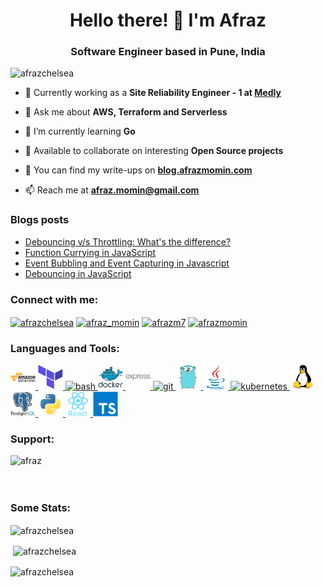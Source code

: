 <h1 align="center">Hello there! 👋 I'm Afraz</h1>
<h3 align="center">Software Engineer based in Pune, India</h3>

<p align="left"> <img src="https://komarev.com/ghpvc/?username=afrazchelsea&label=Profile%20views&color=0e75b6&style=flat" alt="afrazchelsea" /> </p>

- 🔭 Currently working as a **Site Reliability Engineer - 1 at [Medly](https://medly.com/en-us)**

- 💬 Ask me about **AWS, Terraform and Serverless**

- 🌱 I’m currently learning **Go**

- 🤝 Available to collaborate on interesting **Open Source projects**

- 📝 You can find my write-ups on **[blog.afrazmomin.com](https://blog.afrazmomin.com)**

- 📫 Reach me at **afraz.momin@gmail.com**

### Blogs posts

<!-- BLOG-POST-LIST:START -->

- [Debouncing v/s Throttling: What&#39;s the difference?](https://dev.to/afrazchelsea/debouncing-v-s-throttling-what-s-the-difference-4k95)
- [Function Currying in JavaScript](https://dev.to/afrazchelsea/function-currying-in-javascript-3h3g)
- [Event Bubbling and Event Capturing in Javascript](https://dev.to/afrazchelsea/event-bubbling-and-event-capturing-in-javascript-3og8)
- [Debouncing in JavaScript](https://dev.to/afrazchelsea/debouncing-in-javascript-36n8)
<!-- BLOG-POST-LIST:END -->

<h3 align="left">Connect with me:</h3>
<p align="left">
<a href="https://dev.to/afrazchelsea" target="blank"><img align="center" src="https://raw.githubusercontent.com/rahuldkjain/github-profile-readme-generator/master/src/images/icons/Social/devto.svg" alt="afrazchelsea" height="30" width="40" /></a>
<a href="https://twitter.com/afraz_momin" target="blank"><img align="center" src="https://raw.githubusercontent.com/rahuldkjain/github-profile-readme-generator/master/src/images/icons/Social/twitter.svg" alt="afraz_momin" height="30" width="40" /></a>
<a href="https://linkedin.com/in/afrazm7" target="blank"><img align="center" src="https://raw.githubusercontent.com/rahuldkjain/github-profile-readme-generator/master/src/images/icons/Social/linked-in-alt.svg" alt="afrazm7" height="30" width="40" /></a>
<a href="https://hashnode.com/afrazmomin" target="blank"><img align="center" src="https://raw.githubusercontent.com/rahuldkjain/github-profile-readme-generator/master/src/images/icons/Social/hashnode.svg" alt="afrazmomin" height="30" width="40" /></a>
</p>

<h3 align="left">Languages and Tools:</h3>
<p align="left"> 
<a href="https://aws.amazon.com" target="_blank" rel="noreferrer"> <img src="https://raw.githubusercontent.com/devicons/devicon/master/icons/amazonwebservices/amazonwebservices-original-wordmark.svg" alt="aws" width="40" height="40"/> </a>
<a href="https://terraform.io" target="_blank" rel="noreferrer"> <img src="./assets/terraform-icon.svg" alt="terraform" width="40" height="40"/> </a>
 <a href="https://www.gnu.org/software/bash/" target="_blank" rel="noreferrer"> <img src="https://www.vectorlogo.zone/logos/gnu_bash/gnu_bash-icon.svg" alt="bash" width="40" height="40"/> </a> <a href="https://www.docker.com/" target="_blank" rel="noreferrer"> <img src="https://raw.githubusercontent.com/devicons/devicon/master/icons/docker/docker-original-wordmark.svg" alt="docker" width="40" height="40"/> </a> 
 <a href="https://expressjs.com" target="_blank" rel="noreferrer"> <img src="https://raw.githubusercontent.com/devicons/devicon/master/icons/express/express-original-wordmark.svg" alt="express" width="40" height="40"/> </a> 
 <a href="https://git-scm.com/" target="_blank" rel="noreferrer"> <img src="https://www.vectorlogo.zone/logos/git-scm/git-scm-icon.svg" alt="git" width="40" height="40"/> </a> <a href="https://golang.org" target="_blank" rel="noreferrer"> <img src="https://raw.githubusercontent.com/devicons/devicon/master/icons/go/go-original.svg" alt="go" width="40" height="40"/> </a>
 <a href="https://www.java.com" target="_blank" rel="noreferrer"> <img src="https://raw.githubusercontent.com/devicons/devicon/master/icons/java/java-original.svg" alt="java" width="40" height="40"/> </a>
 <a href="https://kubernetes.io" target="_blank" rel="noreferrer"> <img src="https://www.vectorlogo.zone/logos/kubernetes/kubernetes-icon.svg" alt="kubernetes" width="40" height="40"/> </a> <a href="https://www.linux.org/" target="_blank" rel="noreferrer"> <img src="https://raw.githubusercontent.com/devicons/devicon/master/icons/linux/linux-original.svg" alt="linux" width="40" height="40"/> </a>
 <a href="https://www.postgresql.org" target="_blank" rel="noreferrer"> <img src="https://raw.githubusercontent.com/devicons/devicon/master/icons/postgresql/postgresql-original-wordmark.svg" alt="postgresql" width="40" height="40"/> </a> 
 <a href="https://www.python.org" target="_blank" rel="noreferrer"> <img src="https://raw.githubusercontent.com/devicons/devicon/master/icons/python/python-original.svg" alt="python" width="40" height="40"/> </a> <a href="https://reactjs.org/" target="_blank" rel="noreferrer"> <img src="https://raw.githubusercontent.com/devicons/devicon/master/icons/react/react-original-wordmark.svg" alt="react" width="40" height="40"/> </a>
 <a href="https://www.typescriptlang.org/" target="_blank" rel="noreferrer"> <img src="https://raw.githubusercontent.com/devicons/devicon/master/icons/typescript/typescript-original.svg" alt="typescript" width="40" height="40"/> </a>
</p>

<h3 align="left">Support:</h3>
<p><a href="https://www.buymeacoffee.com/afraz"> <img align="left" src="https://cdn.buymeacoffee.com/buttons/v2/default-yellow.png" height="50" width="210" alt="afraz" /></a></p><br><br>
<br>
<h3 align="left">Some Stats:</h3>
<p><img align="center" src="https://github-readme-stats.vercel.app/api/top-langs?username=afrazchelsea&show_icons=true&locale=en&layout=compact" alt="afrazchelsea" /></p>

<p>&nbsp;<img align="center" src="https://github-readme-stats.vercel.app/api?username=afrazchelsea&show_icons=true&locale=en" alt="afrazchelsea" /></p>

<p><img align="center" src="https://github-readme-streak-stats.herokuapp.com/?user=afrazchelsea&" alt="afrazchelsea" /></p>
</p>
